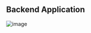 ## Backend Application

 
 ![image](https://user-images.githubusercontent.com/77915302/213982148-bbce8e94-e628-44db-b479-ceb53286b266.png)

